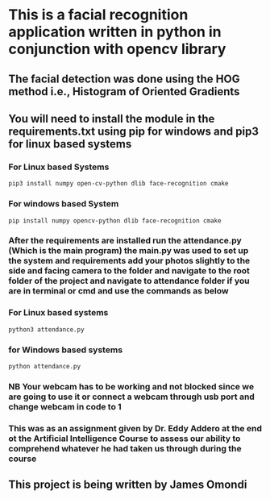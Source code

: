 # This is a facial recognition application written in python in conjunction with opencv library
## The facial detection was done using the HOG method i.e., Histogram of Oriented Gradients
## You will  need to install the module in the requirements.txt using pip for windows and pip3 for linux based systems
### For Linux based Systems
`pip3 install numpy open-cv-python dlib face-recognition cmake`
### For windows based System
`pip install numpy opencv-python dlib face-recognition cmake`

### After the requirements are installed run the attendance.py (Which is the main program) the main.py was used to set up the system and requirements add your photos slightly to the side and facing camera to the folder and navigate to the root folder of the project and navigate to attendance folder if you are in terminal or cmd and use the commands as below
### For Linux based systems
`python3 attendance.py`
### for Windows based systems
`python attendance.py`

### NB Your webcam has to be working and not blocked since we are going to use it or connect a webcam through usb port and change webcam in code to 1 
### This was as an assignment given by Dr. Eddy Addero at the end ot the Artificial Intelligence Course to assess our ability to comprehend whatever he had taken us through during the course


## This project is being written by James Omondi
